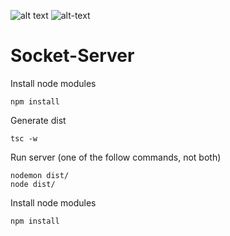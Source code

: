 ![alt text](https://codeandunicorns.com/wp-content/uploads/2017/11/node-express.png) ![alt-text](https://blog.daydevelops.com/storage/cover/2019/11/24/P7ruVkm1evJ0iTabU3zOW7RZcmlPwZZwzH0626JO.png)

# Socket-Server

Install node modules
```
npm install
```

Generate dist
```
tsc -w
```

Run server (one of the follow commands, not both)
```
nodemon dist/
node dist/
```

Install node modules
```
npm install
```

